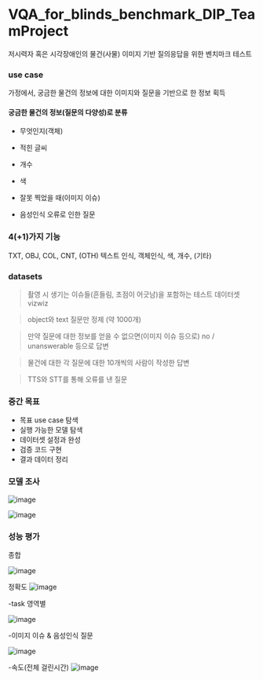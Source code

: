 # VQA_for_blinds_benchmark_DIP_TeamProject

저시력자 혹은 시각장애인의 물건(사물) 이미지 기반 질의응답을 위한 벤치마크 테스트

### use case

가정에서, 궁금한 물건의 정보에 대한 이미지와 질문을 기반으로 한 정보 획득

#### 궁금한 물건의 정보(질문의 다양성)로 분류

- 무엇인지(객체)

- 적힌 글씨

- 개수

- 색
  
- 잘못 찍었을 때(이미지 이슈)

- 음성인식 오류로 인한 질문

### 4(+1)가지 기능
TXT, OBJ, COL, CNT, (OTH)
텍스트 인식, 객체인식, 색, 개수, (기타)


### datasets
>촬영 시 생기는 이슈들(흔들림, 초점이 어긋남)을 포함하는 테스트 데이터셋 vizwiz

>object와 text 질문만 정제 (약 1000개)

>만약 질문에 대한 정보를 얻을 수 없으면(이미지 이슈 등으로) no / unanswerable 등으로 답변

>물건에 대한 각 질문에 대한 10개씩의 사람이 작성한 답변

>TTS와 STT를 통해 오류를 낸 질문

### 중간 목표

- 목표 use case 탐색
- 실행 가능한 모델 탐색
- 데이터셋 설정과 완성
- 검증 코드 구현
- 결과 데이터 정리

### 모델 조사
![image](https://github.com/ldh-Hoon/VQA_for_blinds_benchmark_DIP_TeamProject/assets/139981434/4b75bddc-5bd9-4bfe-8b24-50d0d809f70e)

![image](https://github.com/ldh-Hoon/VQA_for_blinds_benchmark_DIP_TeamProject/assets/139981434/7a6e0fce-3856-4fab-9245-c44f39801ad9)

### 성능 평가

종합 

![image](https://github.com/ldh-Hoon/VQA_for_blinds_benchmark_DIP_TeamProject/assets/139981434/31b70b53-74df-4ac6-b5c0-8c6b724a18b2)


정확도
![image](https://github.com/ldh-Hoon/VQA_for_blinds_benchmark_DIP_TeamProject/assets/139981434/f2fada16-509a-4a34-b71d-c4bdd589367a)

-task 영역별

![image](https://github.com/ldh-Hoon/VQA_for_blinds_benchmark_DIP_TeamProject/assets/139981434/c41c8a39-9253-42ad-8187-2fb50972b33c)

-이미지 이슈 & 음성인식 질문

![image](https://github.com/ldh-Hoon/VQA_for_blinds_benchmark_DIP_TeamProject/assets/139981434/38fdbbe6-48a9-482e-86b9-4520386e0359)

-속도(전체 걸린시간)
![image](https://github.com/ldh-Hoon/VQA_for_blinds_benchmark_DIP_TeamProject/assets/139981434/b58c7f49-1468-4dfc-8020-28545ba6111f)


